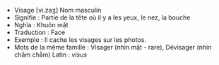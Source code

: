 - Visage	[vi.zaʒ]	Nom masculin
- Signifie : Partie de la tête où il y a les yeux, le nez, la bouche
- Nghĩa : Khuôn mặt
- Traduction : Face
- Exemple : Il cache les visages sur les photos.
- Mots de la même famille : Visager (nhìn mặt - rare), Dévisager (nhìn chằm chằm)	Latin : *visus*